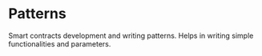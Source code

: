 # Patterns
Smart contracts development and writing patterns. Helps in writing simple functionalities and parameters.
